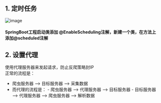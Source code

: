 ## 1. 定时任务
![image](https://user-images.githubusercontent.com/74847491/125717049-21c0965d-6246-4d3a-9c85-015012bc794a.png)
#### SpringBoot工程启动类添加 @EnableScheduling注解，新建一个类，在方法上添加@scheduled注解
## 2. 设置代理
使用代理服务器来发起请求，防止反爬策略封IP
<br>正常的流程是：
- 爬虫服务器  -->  目标服务器 --> 采集数据
- 而代理的流程是：
      - 爬虫服务器  -->  代理服务器 --> 目标服务器
      - 目标服务器 --> 代理服务器 --> 爬虫服务器 --> 解析数据
